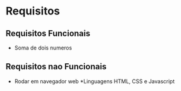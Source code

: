 # Requisitos 

## Requisitos Funcionais
 * Soma de dois numeros
## Requisitos nao Funcionais
 * Rodar em navegador web
 *Linguagens HTML, CSS e Javascript